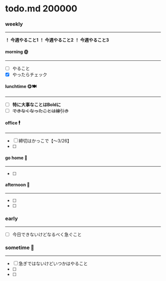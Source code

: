todo.md 200000
====================================

### weekly
------------------------------------
**！ 今週やること1**
**！ 今週やること2**
**！ 今週やること3**

#### morning 🌞
------------------------------------
* [ ] やること
* [x] やったらチェック

#### lunchtime 😋🍽
------------------------------------
* [ ] **特に大事なことはBoldに** 
* [ ] ~~できなくなったことは線引き~~

#### office 🕴
------------------------------------
* [ ]  締切はかっこで【〜3/26】
* [ ] 

#### go home 🚋
------------------------------------
* [ ] 

#### afternoon 🤤
------------------------------------
* [ ] 
* [ ] 


### early
------------------------------------
* [ ] 今日できないけどなるべく急ぐこと

### sometime 🧐
------------------------------------
* [ ] 急ぎではないけどいつかはやること
* [ ] 
* [ ] 